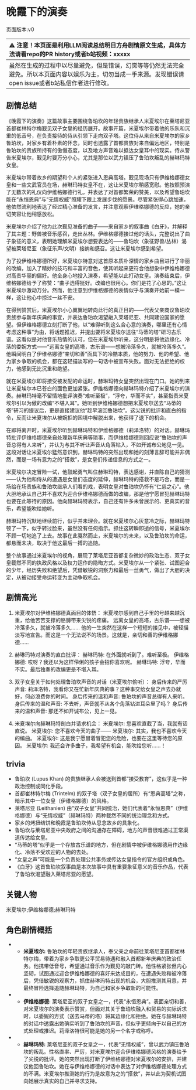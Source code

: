 # 晚霞下的演奏
页面版本:v0
 

| :warning: 注意！本页面是利用LLM阅读总结明日方舟剧情原文生成，具体方法请看repo的PR history或者b站视频：xxxxx           |
|:----------------------------|
| 虽然在生成的过程中以尽量避免，但是错误，幻觉等等仍然无法完全避免。所以本页面内容以娱乐为主，切勿当成一手来源。发现错误请open issue或者b站私信作者进行修改。|



## 剧情总结
《晚霞下的演奏》这篇故事主要围绕鲁珀坎的年轻贵族继承人米夏埃尔在莱塔尼亚首都崔林特尔梅觐见双子女皇的经历展开。故事开篇，米夏埃尔带着他的乐队和沉重的低音号，在负责接待的侍从引领下走向双子塔。这位侍从来自米夏埃尔的家乡鲁珀坎，对家乡有着朴素的怀念，同时也透露了首都贵族对来自偏远地区，特别是鲁珀坎的贵族所持有的傲慢态度，以及地方声音难以抵达女皇耳中的现实。侍从警告米夏埃尔，觐见时要万分小心，尤其是那位以武力镇压了鲁珀坎叛乱的赫琳玛特女皇。

米夏埃尔带着故乡的期望和个人的紧张进入恩典高塔。觐见现场只有伊维格娜德女皇和一些文武官员在场，赫琳玛特女皇不在，这让米夏埃尔稍感宽慰。他按照预演了无数次的礼仪向伊维格娜德行礼，并表达了对首都繁荣的赞美，以及希望鲁珀坎能在“永恒恩典”与“无情权威”照耀下跟上发展步伐的愿景。尽管紧张得心跳加速，他依然流利地表达了经过精心准备的发言，并注意观察伊维格娜德的反应，她的亲切笑容让他稍感放松。

米夏埃尔介绍了他为此次觐见准备的曲子——来自家乡的叙事曲《白牙》，并解释了其主题：野兽被音乐感召，走出丛林。伊维格娜德接过他的话头，完整说出了曲子象征的意义，表明她理解米夏埃尔想要表达的——鲁珀坎（象征野兽/丛林）渴望被莱塔尼亚（象征乐声/文明）接纳和感召。这让米夏埃尔感到希望。

为了投伊维格娜德所好，米夏埃尔特意对这首原本质朴深情的家乡曲目进行了华丽的改编，加入了精妙的技巧和丰富的音色，使其听起来更符合他想象中伊维格娜德对高贵华丽的偏好。他全身心地投入演奏，希望能以此打动女皇。演奏结束后，伊维格娜德给予了称赞：“曲子选得挺好。改编也很用心。你们是花了心思的。”这让米夏埃尔激动万分。然而，他注意到伊维格娜德的表情似乎与演奏开始前一模一样，这让他心中掠过一丝不安。

在得到赞赏后，米夏埃尔小心翼翼地转向此行的真正目的——代表父亲商议鲁珀坎贵族参与新年庆典的事宜，并表达鲁珀坎渴望融入莱塔尼亚、共同建设国家的愿望。但伊维格娜德立刻打断了他，以“难得听到这么合心意的演奏，哪里还有心情考虑这种事”为由，将话题推迟，并提出要将米夏埃尔送往“马蒂的塔”研习古乐谱。这看似是对他音乐热情的认可，但在米夏埃尔听来，这分明是将他边缘化、冷落的委婉方式——“远离女皇的高塔，古乐谱——想被冷落多久，就被冷落多久”。他瞬间明白了伊维格娜德“亲切和善”面具下的冷酷本质，他的努力、他的希望、他为家乡争取的机会，都在这轻描淡写的一句话中被宣布失败。面对无法拒绝的权力，他感到无比沉重和绝望。

就在米夏埃尔即将接受被发配的命运时，赫琳玛特女皇突然出现在门口。她的到来让米夏埃尔本已苍白的面色更加紧张。伊维格娜德向赫琳玛特介绍了米夏埃尔的演奏。赫琳玛特毫不留情地批评演奏“难听至极”，“浮夸，华而不实”，甚至指责米夏埃尔引以为傲的改编“不堪入耳”。她听到伊维格娜德想把米夏埃尔送去“马蒂的塔”研习的提议后，更是直接建议他“趁早滚回鲁珀坎”。这尖锐的批评和直白的指令，反而让米夏埃尔从被婉拒的困境中解脱出来，他获得了退下的机会。

在即将离开时，米夏埃尔听到赫琳玛特和伊维格娜德（莉泽洛特）的对话。赫琳玛特批评伊维格娜德亲自处理新年庆典等琐事，而伊维格娜德则回应说“鲁珀坎的声音总得有人来听”，并认为与其不听让声音从角落钻入，不如开诚布公地见一见。这段对话让米夏埃尔猛然意识到，赫琳玛特的突然出现和她的刻薄言辞可能并非偶然，而是一场有意为之的“搭救”，是女皇们传递信息的方式之一。

米夏埃尔决定冒险一试，他鼓起勇气叫住赫琳玛特，表达感谢，并直陈自己的猜测——认为他和侍从的遭遇是女皇们态度的延伸，赫琳玛特的搭救不是巧合，而是一场给在场贵族和鲁珀坎继承人们看的戏，表明女皇对鲁珀坎仍怀有“仁慈之心”。他大胆地承认自己并不喜欢为迎合伊维格娜德而做的改编，那是他宁愿冒犯赫琳玛特也要在此等待的原因。他向赫琳玛特表示，自己还有许多未曾展示的、更真实的音乐，希望能吹给她听。

赫琳玛特沉默地继续前行，似乎并未理会。就在米夏埃尔心灰意冷之际，赫琳玛特顿了一下，似乎转过脸来，虽然没有任何指示。抓住这转瞬即逝的信号，米夏埃尔不顾一切地追了上去。故事在此戛然而止，米夏埃尔的未来，以及鲁珀坎的命运，都悬而未决，取决于他这最后一搏的追随。

整个故事通过米夏埃尔的视角，展现了莱塔尼亚首都复杂微妙的政治生态、双子女皇截然不同的执政风格以及权力运作的隐晦方式。米夏埃尔从一个紧张、试图迎合的少年，经历失败和绝望后，凭借敏锐的洞察力和最后一丝勇气，做出了大胆的决定，从被动接受命运转变为主动争取机会。
## 剧情高光
1.  米夏埃尔对伊维格娜德真面目的体悟：
    米夏埃尔感到自己手里的号越来越沉重，给他苦苦支撑的胳膊带来尖锐的疼痛。
    远离女皇的高塔，古乐谱——想被冷落多久，就被冷落多久......
    他的一生突然在这样一个短短的接见中，被轻描淡写地宣告。而这是一个无法说不的场景。这就是，亲切和善的伊维格娜德......

2.  赫琳玛特对演奏的直白批评：
    赫琳玛特: 在外面就听到了。难听至极。
    伊维格娜德: 哎呀？我还以为这样伶俐的孩子会招你喜欢呢。
    赫琳玛特: 浮夸，华而不实。最后独奏的改编更是不堪入耳。

3.  双子女皇关于如何处理鲁珀坎声音的对话（米夏埃尔偷听）：
    身后传来的严厉声音: 莉泽洛特，我看你又在忙新年庆典的事？这种事交给女皇之声去办就好，何必浪费你的时间。
    身后传来的温和声音: 鲁珀坎的声音总得有人来听。
    身后传来的温和声音: 不去听，声音就不从各个角落钻进耳朵里了吗？
    身后传来的温和声音: 那还不如开诚布公，见上一见。

4.  米夏埃尔向赫琳玛特剖白并请求机会：
    米夏埃尔: 您喜欢直截了当，我就有话直说。
    米夏埃尔: 您不喜欢今天的曲子——
    米夏埃尔: 其实，我也不喜欢今天的编曲。
    米夏埃尔: 这是我宁愿冒着冒犯您的危险，也要在这里等待您的原因。
    米夏埃尔: 我还会许多曲子，我希望有机会，能吹给您听......！
## trivia
*   鲁珀坎 (Lupus Khan) 的贵族继承人会被送到首都“接受教育”，这似乎是一种政治控制或同化手段。
*   首都崔林特尔梅 (Trintelm) 的双子塔（双子女皇的居所）有“恩典高塔”之称，暗示其中一位女皇（伊维格娜德）的风格。
*   莱塔尼亚 (Leithanien) 由“双子女皇”共同统治，她们代表着“永恒恩典”（伊维格娜德）与“无情权威”（赫琳玛特）两种截然不同的统治理念和方式。
*   家乡的烤扭结饼和晚霞是鲁珀坎侍从思念故乡的具象化。
*   鲁珀坎与莱塔尼亚中央政府之间的沟通存在障碍，地方的声音很难通过正常渠道传达给女皇。
*   “马蒂的塔”似乎是一个存放古乐谱的地方，但在剧情中被伊维格娜德用作边缘化、冷落不受欢迎的人物的去处。
*   “女皇之声”可能是一个负责处理公共事务或传达女皇指令的官方组织或角色。
*   《白牙》这首鲁珀坎叙事曲是本次故事中具有重要象征意义的音乐作品，代表了鲁珀坎渴望融入莱塔尼亚的愿望。
## 关键人物
米夏埃尔;伊维格娜德;赫琳玛特
## 角色剧情概括
-   *   **米夏埃尔:** 鲁珀坎的年轻贵族继承人，奉父亲之命前往莱塔尼亚首都崔林特尔梅，带着为家乡争取更公平贸易待遇和融入首都新年庆典的政治任务。他携带低音号，希望通过音乐作为觐见的敲门砖。他性格紧张但内心坚韧，试图通过迎合伊维格娜德的喜好来达成目的，在遭遇失败和被冷落后，凭借敏锐的观察力，抓住赫琳玛特出现的机会，大胆推测其用意，并最终冒险选择追随赫琳玛特，为自己和家乡争取新的可能性。
-   *   **伊维格娜德:** 莱塔尼亚的双子女皇之一，代表“永恒恩典”。表面亲切和善，对米夏埃尔的演奏表示赞赏，但面对其关于鲁珀坎融入和贸易的实际诉求时，以委婉的方式（送去马蒂的塔）将其边缘化和拒绝。她在与赫琳玛特的对话中透露出她确实听到了鲁珀坎的声音，但似乎更倾向于以自己的方式处理或推迟。莉泽洛特很可能是她的另一个名字或称呼。
-   *   **赫琳玛特:** 莱塔尼亚的双子女皇之一，代表“无情权威”，曾以武力镇压鲁珀坎的叛乱。性格直率、严厉，对米夏埃尔迎合伊维格娜德风格的演奏给予了尖锐的批评。她的突然出现打断了伊维格娜德对米夏埃尔的安排，并建议他回鲁珀坎。她在与伊维格娜德的对话中表达了对伊维格娜德处理方式的不满。米夏埃尔推测她的行为是故意为之的“搭救”，并以此为契机试图向她展示真实的自己并寻求支持。